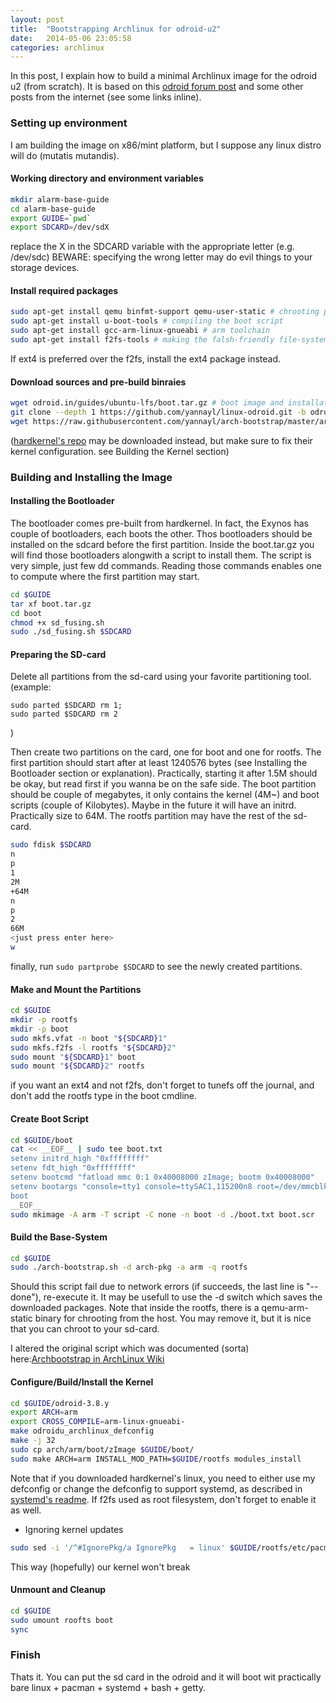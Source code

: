 ```yaml
---
layout: post
title:  "Bootstrapping Archlinux for odroid-u2"
date:   2014-05-06 23:05:58
categories: archlinux
---
```


In this post, I explain how to build a minimal Archlinux image for the odroid u2 (from scratch).
It is based on this [odroid forum post](http://forum.odroid.com/viewtopic.php?f=52&t=3662) and some other posts from the internet (see some links inline).

### Setting up environment

I am building the image on x86/mint platform, but I suppose any linux distro will do (mutatis mutandis).

#### Working directory and environment variables

```bash
mkdir alarm-base-guide
cd alarm-base-guide
export GUIDE=`pwd`
export SDCARD=/dev/sdX
```

replace the X in the SDCARD variable with the appropriate letter (e.g. /dev/sdc)
BEWARE: specifying the wrong letter may do evil things to your storage devices.
	

#### Install required packages

```bash
sudo apt-get install qemu binfmt-support qemu-user-static # chrooting packages
sudo apt-get install u-boot-tools # compiling the boot script
sudo apt-get install gcc-arm-linux-gnueabi # arm toolchain
sudo apt-get install f2fs-tools # making the falsh-friendly file-system
```
If ext4 is preferred over the f2fs, install the ext4 package instead.

#### Download sources and pre-build binraies

```bash
wget odroid.in/guides/ubuntu-lfs/boot.tar.gz # boot image and installation script
git clone --depth 1 https://github.com/yannayl/linux-odroid.git -b odroid-3.8.y odroid-3.8.y # kernel sources and configuration files
wget https://raw.githubusercontent.com/yannayl/arch-bootstrap/master/arch-bootstrap.sh # script for building and chrooting the base system
```

([hardkernel's repo](https://github.com/hardkernel/linux) may be downloaded instead, but make sure to fix their kernel configuration. see Building the Kernel section)

### Building and Installing the Image

#### Installing the Bootloader

The bootloader comes pre-built from hardkernel. In fact, the Exynos has couple of bootloaders, each boots the other. Thos bootloaders should be installed on the sdcard before the first partition. Inside the boot.tar.gz you will find those bootloaders alongwith a script to install them. The script is very simple, just few dd commands. Reading those commands enables one to compute where the first partition may start.

```bash
cd $GUIDE
tar xf boot.tar.gz
cd boot
chmod +x sd_fusing.sh
sudo ./sd_fusing.sh $SDCARD
```

#### Preparing the SD-card

Delete all partitions from the sd-card using your favorite partitioning tool.
(example:
```
sudo parted $SDCARD rm 1;
sudo parted $SDCARD rm 2
```
)

Then create two partitions on the card, one for boot and one for rootfs.
The first partition should start after at least 1240576 bytes (see Installing the Bootloader section or explanation). Practically, starting it after 1.5M should be okay, but read first if you wanna be on the safe side.
The boot partition should be couple of megabytes, it only contains the kernel (4M~) and boot scripts (couple of Kilobytes). Maybe in the future it will have an initrd. Practically size to 64M.
The rootfs partition may have the rest of the sd-card.

```bash
sudo fdisk $SDCARD
n
p
1
2M
+64M
n
p
2
66M
<just press enter here>
w
```

finally, run ```sudo partprobe $SDCARD``` to see the newly created partitions.


#### Make and Mount the Partitions

```bash
cd $GUIDE
mkdir -p rootfs
mkdir -p boot
sudo mkfs.vfat -n boot "${SDCARD}1"
sudo mkfs.f2fs -l rootfs "${SDCARD}2"
sudo mount "${SDCARD}1" boot
sudo mount "${SDCARD}2" rootfs
```

if you want an ext4 and not f2fs, don't forget to tunefs off the journal, and don't add the rootfs type in the boot cmdline.

#### Create Boot Script

```bash
cd $GUIDE/boot
cat << __EOF__ | sudo tee boot.txt
setenv initrd_high "0xffffffff"
setenv fdt_high "0xffffffff"
setenv bootcmd "fatload mmc 0:1 0x40008000 zImage; bootm 0x40008000"
setenv bootargs "console=tty1 console=ttySAC1,115200n8 root=/dev/mmcblk0p2 rootwait rw mem=2047M rootfstype=f2fs init=/usr/lib/systemd/systemd"
boot
__EOF__
sudo mkimage -A arm -T script -C none -n boot -d ./boot.txt boot.scr
```

#### Build the Base-System

```bash
cd $GUIDE
sudo ./arch-bootstrap.sh -d arch-pkg -a arm -q rootfs
```

Should this script fail due to network errors (if succeeds, the last line is "--done"), re-execute it. It may be usefull to use the -d switch which saves the downloaded packages.
Note that inside the rootfs, there is a qemu-arm-static binary for chrooting from the host. You may remove it, but it is nice that you can chroot to your sd-card.

I altered the original script which was documented (sorta) here:[Archbootstrap in ArchLinux Wiki](https://wiki.archlinux.org/index.php/Archbootstrap)

#### Configure/Build/Install the Kernel

```bash
cd $GUIDE/odroid-3.8.y
export ARCH=arm
export CROSS_COMPILE=arm-linux-gnueabi-
make odroidu_archlinux_defconfig
make -j 32
sudo cp arch/arm/boot/zImage $GUIDE/boot/
sudo make ARCH=arm INSTALL_MOD_PATH=$GUIDE/rootfs modules_install
```

Note that if you downloaded hardkernel's linux, you need to either use my defconfig or change the defconfig to support systemd, as described in [systemd's readme](http://cgit.freedesktop.org/systemd/systemd/tree/README#n44).
If f2fs used as root filesystem, don't forget to enable it as well.

* Ignoring kernel updates

```bash
sudo sed -i '/^#IgnorePkg/a IgnorePkg   = linux' $GUIDE/rootfs/etc/pacman.conf
```
This way (hopefully) our kernel won't break

#### Unmount and Cleanup

```bash
cd $GUIDE
sudo umount roofts boot
sync
```

### Finish 

Thats it. You can put the sd card in the odroid and it will boot wit practically bare linux + pacman + systemd + bash + getty. 

